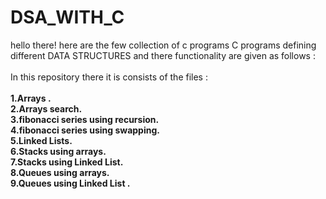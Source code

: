 # DSA_WITH_C
 hello there!
  here are the few collection of c programs
C programs defining different DATA STRUCTURES and there functionality are given as follows : 
<br>
<br>
In this repository there it is consists of the files : <br>
<br><b>1.Arrays .
<b><br>2.Arrays search.
<b><br>3.fibonacci series using recursion. 
<b><br>4.fibonacci series using swapping.
<b><br>5.Linked Lists.
<b><br>6.Stacks using arrays.
<b><br>7.Stacks using Linked List. 
<b><br>8.Queues using arrays. 
<b><br>9.Queues using Linked List .
